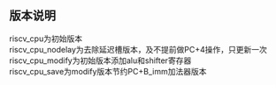 ## 版本说明  
riscv_cpu为初始版本  
riscv_cpu_nodelay为去除延迟槽版本，及不提前做PC+4操作，只更新一次  
riscv_cpu_modify为初始版本添加alu和shifter寄存器   
riscv_cpu_save为modify版本节约PC+B_imm加法器版本  